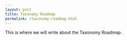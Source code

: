```yaml
---
layout: post
title: Taxonomy Roadmap
permalink: /taxonomy-roadmap.html
---
```


This is where we will write about the Taxonomy Roadmap.
